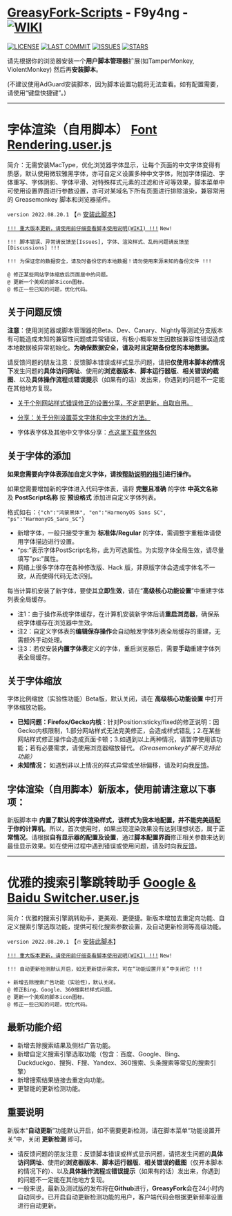 # [**GreasyFork-Scripts**](https://f9y4ng.github.io/GreasyFork-Scripts/) - F9y4ng -  [![WIKI](https://img.shields.io/badge/WIKI-GREASYFORK%20SCRIPTS-brightgreen.svg?logo=github "wiki")](https://github.com/F9y4ng/GreasyFork-Scripts/wiki)

[![LICENSE](https://img.shields.io/badge/License-GPL--3.0--only-blue.svg?style=for-the-badge&logo=github "LICENSE")](https://github.com/F9y4ng/GreasyFork-Scripts/blob/master/LICENSE) [![LAST COMMIT](https://img.shields.io/github/last-commit/F9y4ng/GreasyFork-Scripts?color=blue&logo=github&style=for-the-badge "LAST COMMIT")](https://github.com/F9y4ng/GreasyFork-Scripts/commits/master) [![ISSUES](https://img.shields.io/github/issues/F9y4ng/GreasyFork-Scripts?logo=github&style=for-the-badge "ISSUES")](https://github.com/F9y4ng/GreasyFork-Scripts/issues) [![STARS](https://img.shields.io/github/stars/F9y4ng/GreasyFork-Scripts?color=brightgreen&logo=github&style=for-the-badge "STARS")](https://github.com/login?return_to=%2FF9y4ng%2FGreasyFork-Scripts)

请先根据你的浏览器安装一个**用户脚本管理器**扩展(如TamperMonkey, ViolentMonkey) 然后再**安装脚本**。

(不建议使用AdGuard安装脚本，因为脚本设置功能将无法查看。如有配置需要，请使用“键盘快捷键”。)

***

# 字体渲染（自用脚本） [**Font Rendering.user.js**](https://github.com/F9y4ng/GreasyFork-Scripts/blob/master/Font%20Rendering.user.js)
简介：无需安装MacType，优化浏览器字体显示，让每个页面的中文字体变得有质感，默认使用微软雅黑字体，亦可自定义设置多种中文字体，附加字体描边、字体重写、字体阴影、字体平滑、对特殊样式元素的过滤和许可等效果，脚本菜单中可使用设置界面进行参数设置，亦可对某域名下所有页面进行排除渲染，兼容常用的 Greasemonkey 脚本和浏览器插件。

`version 2022.08.20.1` 【🔥 [安装此脚本](https://github.com/F9y4ng/GreasyFork-Scripts/raw/master/Font%20Rendering.user.js)】

[`!!! 重大版本更新，请使用前仔细查看脚本使用说明(WIKI) !!!`](https://github.com/F9y4ng/GreasyFork-Scripts/wiki/%E5%AD%97%E4%BD%93%E6%B8%B2%E6%9F%93%EF%BC%88%E8%87%AA%E7%94%A8%E8%84%9A%E6%9C%AC%EF%BC%89) `New!`

`!!! 脚本错误、异常请反馈至[Issues], 字体、渲染样式、乱码问题请反馈至[Discussions] !!!`

`!!! 为保证您的数据安全，请及时备份您的本地数据！请勿使用来源未知的备份文件 !!!`

```text
@ 修正某些网站字体缩放后页面居中的问题。
@ 更新一个美观的脚本icon图标。
@ 修正一些已知的问题，优化代码。
```

## 关于问题反馈
**注意**：使用浏览器或脚本管理器的Beta、Dev、Canary、Nightly等测试分支版本有可能造成未知的兼容性问题或异常错误，有极小概率发生因数据兼容性错误造成本地数据被异常初始化。**为确保数据安全，请及时且定期备份您的本地数据。**

请反馈问题的朋友注意：反馈脚本错误或样式显示问题，请把**仅使用本脚本的情况下**发生问题的**具体访问网址**、使用的**浏览器版本**、**脚本运行器版**、**相关错误的截图**、以及**具体操作流程**或**错误提示**（如果有的话）发出来，你遇到的问题不一定能在其他地方复现。

* [关于个别网站样式错误修正的设置分享，不定期更新，自取自用。](https://github.com/F9y4ng/GreasyFork-Scripts/discussions/42)

* [分享：关于分别设置英文字体和中文字体的方法。](https://github.com/F9y4ng/GreasyFork-Scripts/discussions/83)

* 字体表字体及其他中文字体分享：[点这里下载字体包](https://github.com/F9y4ng/GreasyFork-Scripts/discussions/46)

## 关于字体的添加
**如果您需要向字体表添加自定义字体，请按[帮助说明的指引](https://github.com/F9y4ng/GreasyFork-Scripts/discussions/64)进行操作。**

如果您需要增加新的字体进入代码字体表，请将 **完整且准确** 的字体 **中英文名称** 及 **PostScript名称** 按 **预设格式** 添加进自定义字体列表。

格式如右：`{"ch":"鸿蒙黑体", "en":"HarmonyOS Sans SC", "ps":"HarmonyOS_Sans_SC"}`
* 新增字体，一般只接受字重为 **标准体/Regular** 的字体，需调整字重粗体请使用字体描边进行设置。
* “ps:”表示字体PostScript名称，此为可选属性。为实现字体全局生效，请尽量填写"ps:"属性。
* 网络上很多字体存在各种修改版、Hack 版，非原版字体会造成字体名不一致，从而使得代码无法识别。

每当计算机安装了新字体，要使其**立即生效**，请在“**高级核心功能设置**”中重建字体列表全局缓存。
* 注1：由于操作系统字体缓存，在计算机安装新字体后请**重启浏览器**，确保系统字体缓存在浏览器中生效。
* 注2：自定义字体表的**编辑保存操作**会自动触发字体列表全局缓存的重建，无需额外手动处理。
* 注3：若仅安装**内置字体表**定义的字体，重启浏览器后，需要**手动**重建字体列表全局缓存。

## 关于字体缩放
字体比例缩放（实验性功能）Beta版，默认关闭，请在 **高级核心功能设置** 中打开字体缩放功能。
* **已知问题：Firefox/Gecko内核**：针对Position:sticky/fixed的修正说明：因Gecko内核限制，1.部分网站样式无法完美修正，会造成样式错乱；2.在某些网站样式修正操作会造成页面卡顿；3.如遇到以上两种情况，请暂停使用该功能；若有必要需求，请使用浏览器缩放替代。_（Greasemonkey扩展不支持此功能）_
* **未知情况：** 如遇到非以上情况的样式异常或坐标偏移，请及时向我[反馈](https://github.com/F9y4ng/GreasyFork-Scripts/issues)。

## 字体渲染（自用脚本）新版本，使用前请注意以下事项：
新版脚本中 **内置了默认的字体渲染样式，该样式为我本地配置，并不能完美适配于你的计算机**。所以，首次使用时，如果出现渲染效果没有达到理想状态，属于**正常情况**。请根据**自有显示器的配置及设置**，通过**脚本配置界面**修正相关参数来达到最佳显示效果。如在使用过程中遇到错误或使用问题，请及时向我[反馈](https://github.com/F9y4ng/GreasyFork-Scripts/issues)。

***

# 优雅的搜索引擎跳转助手 [**Google & Baidu Switcher.user.js**](https://github.com/F9y4ng/GreasyFork-Scripts/blob/master/Google%20%26%20Baidu%20Switcher.user.js)
简介：优雅的搜索引擎跳转助手，更美观、更便捷。新版本增加去重定向功能、自定义搜索引擎选取功能，提供可视化搜索参数设置，及自动更新检测等高级功能。

`version 2022.08.20.1` 【🔥 [安装此脚本](https://github.com/F9y4ng/GreasyFork-Scripts/raw/master/Google%20%26%20Baidu%20Switcher.user.js)】

[`!!! 重大版本更新，请使用前仔细查看脚本使用说明(WIKI) !!!`](https://github.com/F9y4ng/GreasyFork-Scripts/wiki/%E4%BC%98%E9%9B%85%E7%9A%84%E6%90%9C%E7%B4%A2%E5%BC%95%E6%93%8E%E8%B7%B3%E8%BD%AC%E5%8A%A9%E6%89%8B) `New!`

`!!! 自动更新检测默认开启，如无更新提示需求，可在“功能设置开关”中关闭它 !!!`

```text
+ 新增去除搜索广告功能（实验性），默认关闭。
@ 修正Bing、Google、360搜索栏样式问题。
@ 更新一个美观的脚本icon图标。
@ 修正一些已知的问题，优化代码。
```
## 最新功能介绍
* 新增去除搜索结果及侧栏广告功能。
* 新增自定义搜索引擎选取功能（包含：百度、Google、Bing、Duckduckgo、搜狗、F搜、Yandex、360搜索、头条搜索等常见的搜索引擎）
* 新增搜索结果链接去重定向功能。
* 更智能的更新检测功能。

## 重要说明
新版本“**自动更新**”功能默认开启，如不需要更新检测，请在脚本菜单“功能设置开关”中，关闭 **更新检测** 即可。
* 请反馈问题的朋友注意：反馈脚本错误或样式显示问题，请把发生问题的**具体访问网址**、使用的**浏览器版本**、**脚本运行器版**、**相关错误的截图**（仅开本脚本的情况下的）、以及**具体操作流程**或**错误提示**（如果有的话）发出来，你遇到的问题不一定能在其他地方复现。
* 一般来说，最新及测试版的发布将在**Github**进行，**GreasyFork**会在24小时内自动同步。已开启自动更新检测功能的用户，客户端代码会根据更新频率设置进行自动更新。

